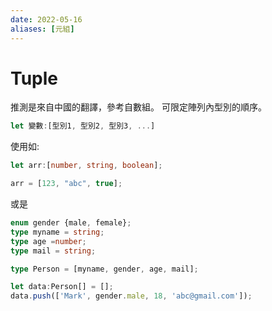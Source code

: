 ```yaml
---
date: 2022-05-16
aliases: [元組]
---
```

# Tuple
推測是來自中國的翻譯，參考自數組。
可限定陣列內型別的順序。
```ts
let 變數:[型別1, 型別2, 型別3, ...]
```
使用如:
```ts
let arr:[number, string, boolean];

arr = [123, "abc", true];
```
或是
```ts
enum gender {male, female};
type myname = string;
type age =number;
type mail = string;

type Person = [myname, gender, age, mail];

let data:Person[] = [];
data.push(['Mark', gender.male, 18, 'abc@gmail.com']);
```